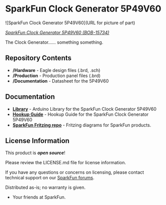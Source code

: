 SparkFun Clock Generator 5P49V60
========================================

![SparkFun Clock Generator 5P49V60](URL for picture of part)

[*SparkFun Clock Generator 5P49V60 (BOB-15734)*](https://www.sparkfun.com/products/15734)

The Clock Generator...... something something.

Repository Contents
-------------------

* **/Hardware** - Eagle design files (.brd, .sch)
* **/Production** - Production panel files (.brd)
* **/Documentation** - Datasheet for the 5P49V60

Documentation
--------------
* **[Library](https://github.com/sparkfun/SparkFun_Clock_Generator_5P49V60_Arduino_Library)** - Arduino Library for the SparkFun Clock Generator 5P49V60
* **[Hookup Guide](https://learn.sparkfun.com/tutorials/sparkfun-clock-generator-5p49v60-hookup-guide)** - Hookup Guide for the SparkFun Clock Generator 5P49V60
* **[SparkFun Fritzing repo](https://github.com/sparkfun/Fritzing_Parts)** - Fritzing diagrams for SparkFun products.

License Information
-------------------

This product is _**open source**_! 

Please review the LICENSE.md file for license information. 

If you have any questions or concerns on licensing, please contact technical support on our [SparkFun forums](https://forum.sparkfun.com/viewforum.php?f=152).

Distributed as-is; no warranty is given.

- Your friends at SparkFun.

_<COLLABORATION CREDIT>_
